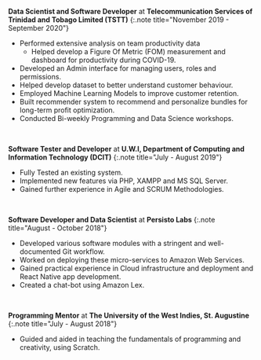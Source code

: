 **Data Scientist and Software Developer** at **Telecommunication Services of Trinidad and Tobago Limited (TSTT)**
{:.note title="November 2019 - September 2020"}

- Performed extensive analysis on team productivity data
    - Helped develop a Figure Of Metric (FOM) measurement and dashboard for productivity during COVID-19.
- Developed an Admin interface for managing users, roles and permissions.
- Helped develop dataset to better understand customer behaviour.
- Employed Machine Learning Models to improve customer retention.
- Built recommender system to recommend and personalize bundles for long-term profit optimization.
- Conducted Bi-weekly Programming and Data Science workshops.

&nbsp;

**Software Tester and Developer** at **U.W.I, Department of Computing and Information Technology (DCIT)**
{:.note title="July - August 2019"}

- Fully Tested an existing system.
- Implemented new features via PHP, XAMPP and MS SQL Server.
- Gained further experience in Agile and SCRUM Methodologies.

&nbsp;

**Software Developer and Data Scientist** at **Persisto Labs**
{:.note title="August - October 2018"}

- Developed various software modules with a stringent and well-documented Git workflow.
- Worked on deploying these micro-services to Amazon Web Services.
- Gained practical experience in Cloud infrastructure and deployment and React Native app development.
- Created a chat-bot using Amazon Lex.

&nbsp;

**Programming Mentor** at **The University of the West Indies, St. Augustine**
{:.note title="July - August 2018"}

- Guided and aided in teaching the fundamentals of programming and creativity, using Scratch.